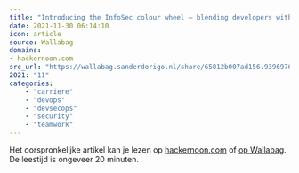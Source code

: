 ```yaml
---
title: "Introducing the InfoSec colour wheel — blending developers with red and blue security teams. | Hacke..."
date: 2021-11-30 06:14:10
icon: article
source: Wallabag
domains:
- hackernoon.com
src_url: "https://wallabag.sanderdorigo.nl/share/65812b007ad156.93969765"
2021: "11"
categories:
    - "carriere"
    - "devops"
    - "devsecops"
    - "security"
    - "teamwork"
---
```

Het oorspronkelijke artikel kan je lezen op [hackernoon.com](https://hackernoon.com/introducing-the-infosec-colour-wheel-blending-developers-with-red-and-blue-security-teams-6437c1a07700) of [op Wallabag](https://wallabag.sanderdorigo.nl/share/65812b007ad156.93969765). De leestijd is ongeveer 20 minuten.